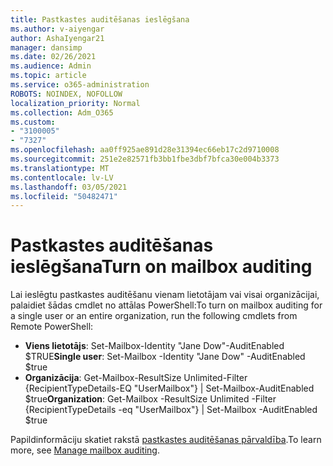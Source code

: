 ```yaml
---
title: Pastkastes auditēšanas ieslēgšana
ms.author: v-aiyengar
author: AshaIyengar21
manager: dansimp
ms.date: 02/26/2021
ms.audience: Admin
ms.topic: article
ms.service: o365-administration
ROBOTS: NOINDEX, NOFOLLOW
localization_priority: Normal
ms.collection: Adm_O365
ms.custom:
- "3100005"
- "7327"
ms.openlocfilehash: aa0ff925ae891d28e31394ec66eb17c2d9710008
ms.sourcegitcommit: 251e2e82571fb3bb1fbe3dbf7bfca30e004b3373
ms.translationtype: MT
ms.contentlocale: lv-LV
ms.lasthandoff: 03/05/2021
ms.locfileid: "50482471"
---
```

# <a name="turn-on-mailbox-auditing"></a><span data-ttu-id="20d3b-102">Pastkastes auditēšanas ieslēgšana</span><span class="sxs-lookup"><span data-stu-id="20d3b-102">Turn on mailbox auditing</span></span>

<span data-ttu-id="20d3b-103">Lai ieslēgtu pastkastes auditēšanu vienam lietotājam vai visai organizācijai, palaidiet šādas cmdlet no attālas PowerShell:</span><span class="sxs-lookup"><span data-stu-id="20d3b-103">To turn on mailbox auditing for a single user or an entire organization, run the following cmdlets from Remote PowerShell:</span></span>

- <span data-ttu-id="20d3b-104">**Viens lietotājs**: Set-Mailbox-Identity "Jane Dow"-AuditEnabled $TRUE</span><span class="sxs-lookup"><span data-stu-id="20d3b-104">**Single user**: Set-Mailbox -Identity "Jane Dow" -AuditEnabled $true</span></span>
- <span data-ttu-id="20d3b-105">**Organizācija**: Get-Mailbox-ResultSize Unlimited-Filter {RecipientTypeDetails-EQ "UserMailbox"} | Set-Mailbox-AuditEnabled $true</span><span class="sxs-lookup"><span data-stu-id="20d3b-105">**Organization**: Get-Mailbox -ResultSize Unlimited -Filter {RecipientTypeDetails -eq "UserMailbox"} | Set-Mailbox -AuditEnabled $true</span></span>

<span data-ttu-id="20d3b-106">Papildinformāciju skatiet rakstā [pastkastes auditēšanas pārvaldība](https://go.microsoft.com/fwlink/?linkid=2103668).</span><span class="sxs-lookup"><span data-stu-id="20d3b-106">To learn more, see [Manage mailbox auditing](https://go.microsoft.com/fwlink/?linkid=2103668).</span></span>